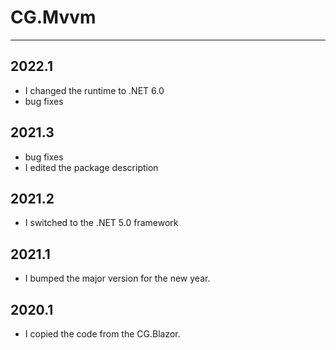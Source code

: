 # CG.Mvvm
---

## 2022.1

* I changed the runtime to .NET 6.0
* bug fixes

## 2021.3

* bug fixes
* I edited the package description

## 2021.2

* I switched to the .NET 5.0 framework

## 2021.1

* I bumped the major version for the new year.

## 2020.1

* I copied the code from the CG.Blazor.



